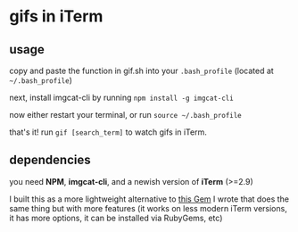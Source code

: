 # gifs in iTerm

## usage
copy and paste the function in gif.sh into your `.bash_profile` (located at `~/.bash_profile`)

next, install imgcat-cli by running `npm install -g imgcat-cli`

now either restart your terminal, or run `source ~/.bash_profile`

that's it! run `gif [search_term]` to watch gifs in iTerm.

## dependencies
you need **NPM**, **imgcat-cli**, and a newish version of **iTerm** (>=2.9)

I built this as a more lightweight alternative to <a href="https://github.com/levthedev/gif_term">this Gem</a> I wrote that does the same thing but with more features (it works on less modern iTerm versions, it has more options, it can be installed via RubyGems, etc)
